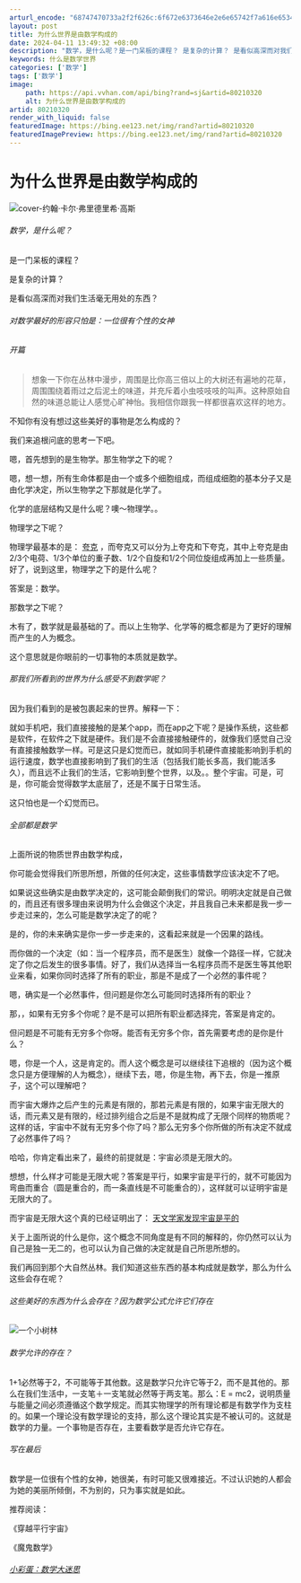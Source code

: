 ```yaml
---
arturl_encode: "68747470733a2f2f626c:6f672e6373646e2e6e65742f7a616e65343032303735333136:2f61727469636c652f64657461696c732f3830323130333230"
layout: post
title: 为什么世界是由数学构成的
date: 2024-04-11 13:49:32 +08:00
description: "数学，是什么呢？是一门呆板的课程？ 是复杂的计算？ 是看似高深而对我们生活毫"
keywords: 什么是数学世界
categories: ['数学']
tags: ['数学']
image:
    path: https://api.vvhan.com/api/bing?rand=sj&artid=80210320
    alt: 为什么世界是由数学构成的
artid: 80210320
render_with_liquid: false
featuredImage: https://bing.ee123.net/img/rand?artid=80210320
featuredImagePreview: https://bing.ee123.net/img/rand?artid=80210320
---
```


# 为什么世界是由数学构成的

![cover-约翰·卡尔·弗里德里希·高斯](https://i-blog.csdnimg.cn/blog_migrate/cff77d01c0e00d1c4ac1f9790808dd51.webp?x-image-process=image/format,png)

###### 数学，是什么呢？

是一门呆板的课程？
  
是复杂的计算？
  
是看似高深而对我们生活毫无用处的东西？

###### 对数学最好的形容只怕是：一位很有个性的女神

###### 开篇

> 想象一下你在丛林中漫步，周围是比你高三倍以上的大树还有遍地的花草，周围围绕着雨过之后泥土的味道，并充斥着小虫吱吱吱的叫声。这种原始自然的味道总能让人感觉心旷神怡。我相信你跟我一样都很喜欢这样的地方。

不知你有没有想过这些美好的事物是怎么构成的？
  
我们来追根问底的思考一下吧。
  
嗯，首先想到的是生物学。那生物学之下的呢？
  
嗯，想一想，所有生命体都是由一个或多个细胞组成，而组成细胞的基本分子又是由化学决定，所以生物学之下那就是化学了。
  
化学的底层结构又是什么呢？噢～物理学。。

物理学之下呢？
  
物理学最基本的是：
[夸克](https://zh.wikipedia.org/wiki/%E5%A4%B8%E5%85%8B)
，而夸克又可以分为上夸克和下夸克，其中上夸克是由2/3个电荷、1/3个单位的重子数、1/2个自旋和1/2个同位旋组成再加上一些质量。好了，说到这里，物理学之下的是什么呢？
  
答案是：数学。

那数学之下呢？
  
木有了，数学就是最基础的了。而以上生物学、化学等的概念都是为了更好的理解而产生的人为概念。
  
这个意思就是你眼前的一切事物的本质就是数学。

###### 那我们所看到的世界为什么感受不到数学呢？

因为我们看到的是被包裹起来的世界。解释一下：
  
就如手机吧，我们直接接触的是某个app，而在app之下呢？是操作系统，这些都是软件，在软件之下就是硬件。我们是不会直接接触硬件的，就像我们感觉自己没有直接接触数学一样。可是这只是幻觉而已，就如同手机硬件直接能影响到手机的运行速度，数学也直接影响到了我们的生活（包括我们能长多高，我们能活多久），而且远不止我们的生活，它影响到整个世界，以及。。整个宇宙。可是，可是，你可能会觉得数学太底层了，还是不属于日常生活。
  
这只怕也是一个幻觉而已。

###### 全部都是数学

上面所说的物质世界由数学构成，
  
你可能会觉得我们所思所想，所做的任何决定，这些事情数学应该决定不了吧。
  
如果说这些确实是由数学决定的，这可能会颠倒我们的常识。明明决定就是自己做的，而且还有很多理由来说明为什么会做这个决定，并且我自己未来都是我一步一步走过来的，怎么可能是数学决定了的呢？
  
是的，你的未来确实是你一步一步走来的，这看起来就是一个因果的路线。
  
而你做的一个决定（如：当一个程序员，而不是医生）就像一个路径一样，它就决定了你之后发生的很多事情。好了，我们从选择当一名程序员而不是医生等其他职业来看，如果你同时选择了所有的职业，那是不是成了一个必然的事件呢？
  
嗯，确实是一个必然事件，但问题是你怎么可能同时选择所有的职业？
  
那，，如果有无穷多个你呢？是不是可以把所有职业都选择完，答案是肯定的。
  
但问题是不可能有无穷多个你呀。能否有无穷多个你，首先需要考虑的是你是什么？
  
嗯，你是一个人，这是肯定的。而人这个概念是可以继续往下追根的（因为这个概念只是方便理解的人为概念），继续下去，嗯，你是生物，再下去，你是一推原子，这个可以理解吧？
  
而宇宙大爆炸之后产生的元素是有限的，那若元素是有限的，如果宇宙无限大的话，而元素又是有限的，经过排列组合之后是不是就构成了无限个同样的物质呢？这样的话，宇宙中不就有无穷多个你了吗？那么无穷多个你所做的所有决定不就成了必然事件了吗？
  
哈哈，你肯定看出来了，最终的前提就是：宇宙必须是无限大的。
  
想想，什么样才可能是无限大呢？答案是平行，如果宇宙是平行的，就不可能因为弯曲而重合（圆是重合的，而一条直线是不可能重合的），这样就可以证明宇宙是无限大的了。
  
而宇宙是无限大这个真的已经证明出了：
[天文学家发现宇宙是平的](http://www.people.com.cn/BIG5/channel2/570/20000427/51692.html)

关于上面所说的什么是你，这个概念不同角度是有不同的解释的，你仍然可以认为自己是独一无二的，也可以认为自己做的决定就是自己所思所想的。

我们再回到那个大自然丛林。我们知道这些东西的基本构成就是数学，那么为什么这些会存在呢？

###### 这些美好的东西为什么会存在？因为数学公式允许它们存在

![一个小树林](https://i-blog.csdnimg.cn/blog_migrate/ba3dc10b338b05038783193c4c2292d7.webp?x-image-process=image/format,png)

###### 数学允许的存在？

1+1必然等于2，不可能等于其他数。这是数学只允许它等于2，而不是其他的。那么在我们生活中，一支笔＋一支笔就必然等于两支笔。那么：E = mc2，说明质量与能量之间必须遵循这个数学规定。而其实物理学的所有理论都是有数学作为支柱的。如果一个理论没有数学理论的支持，那么这个理论其实是不被认可的。这就是数学的力量。一个事物是否存在，主要看数学是否允许它存在。

###### 写在最后

数学是一位很有个性的女神，她很美，有时可能又很难接近。不过认识她的人都会为她的美丽所倾倒，不为别的，只为事实就是如此。

推荐阅读：
  
《穿越平行宇宙》
  
《魔鬼数学》

###### [小彩蛋：数学大迷思](https://open.163.com/movie/2017/9/B/6/MCTN2KF9G_MCTN2NUB6.html)